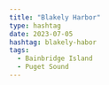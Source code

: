 ```yaml
---
title: "Blakely Harbor"
type: hashtag
date: 2023-07-05
hashtag: blakely-habor
tags:
  - Bainbridge Island
  - Puget Sound
---
```

